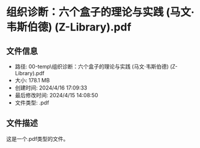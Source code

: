 ﻿# 组织诊断：六个盒子的理论与实践 (马文·韦斯伯德) (Z-Library).pdf

## 文件信息
- 路径: 00-temp\组织诊断：六个盒子的理论与实践 (马文·韦斯伯德) (Z-Library).pdf
- 大小: 178.1 MB
- 创建时间: 2024/4/16 17:09:33
- 最后修改时间: 2024/4/15 14:08:50
- 文件类型: .pdf

## 文件描述
这是一个.pdf类型的文件。

